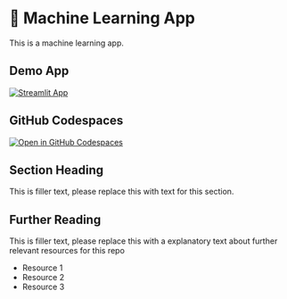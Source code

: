 # 🤖 Machine Learning App 

This is a machine learning app.

## Demo App

[![Streamlit App](https://static.streamlit.io/badges/streamlit_badge_black_white.svg)](https://xr-machinelearning.streamlit.app/)

## GitHub Codespaces

[![Open in GitHub Codespaces](https://github.com/codespaces/badge.svg)](https://codespaces.new/streamlit/app-starter-kit?quickstart=1)

## Section Heading

This is filler text, please replace this with text for this section.

## Further Reading

This is filler text, please replace this with a explanatory text about further relevant resources for this repo
- Resource 1
- Resource 2
- Resource 3
